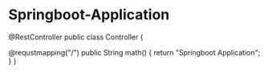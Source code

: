 # Springboot-Application

@RestController
public class Controller {

@requstmapping("/")
public String math()
{
return "Springboot Application";
}
}
